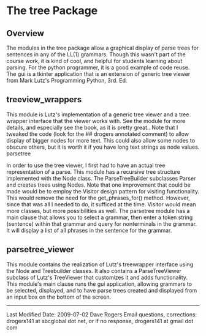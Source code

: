 # The tree Package

## Overview
The modules in the tree package allow a graphical display of parse trees for sentences in any of the LL(1) grammars. Though this wasn't part of the course work, it is kind of cool, and helpful for students learning about parsing. For the python programmer, it is a good example of code reuse. The gui is a tkinter application that is an extension of generic tree viewer from Mark Lutz's Programming Python, 3rd. Ed. 

## treeview_wrappers

This module is Lutz's implementation of a generic tree viewer and a tree wrapper interface that the viewer works with. See the module for more details, and especially see the book, as it is pretty great.. Note that I tweaked the code (look for the ## drogers annotated comment) to allow display of bigger nodes for more text. This could also allow some nodes to obscure others, but it is worth it if you have long text strings as node values.
parsetree

In order to use the tree viewer, I first had to have an actual tree representation of a parse. This module has a recursive tree structure implemented with the Node class. The ParseTreeBuilder subclasses Parser and creates trees using Nodes. Note that one improvement that could be made would be to employ the Visitor design pattern for visiting functionality. This would remove the need for the get_phrases_for() method. However, since that was all I needed to do, it sufficed at the time. Visitor would mean more classes, but more possibilities as well.
The parsetree module has a main clause that allows you to select a grammar, then enter a token string (sentence) within that    grammar and query for nonterminals in the grammar. It will display a list of all phrases in the sentence for the grammar.

## parsetree_viewer

This module contains the realization of Lutz's treewrapper interface using the Node and Treebuilder classes. It also contains a ParseTreeViewer subclass of Lutz's TreeViewer that customizes it and adds functionality.
This module's main clause runs the gui application, allowing grammars to be selected, displayed, and to have parse trees created and displayed from an input box on the bottom of the screen.




***

Last Modified Date: 2009-07-02 
Dave Rogers 
Email questions, corrections: 
drogers141 at sbcglobal dot net, or if no response, 
drogers141 at gmail dot com